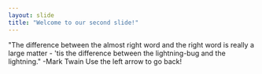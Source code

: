 ```yaml
---
layout: slide
title: "Welcome to our second slide!"
---
```

"The difference between the almost right word and the right word is really a large matter - 'tis the difference between the lightning-bug and the lightning." -Mark Twain
Use the left arrow to go back!
